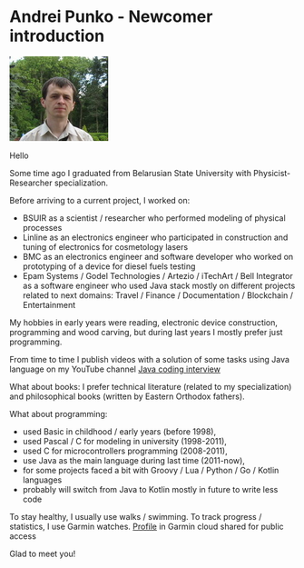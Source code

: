 
# Andrei Punko - Newcomer introduction

![image info](../images/Andrei_Punko_photo_informal_(forest).jpg)

Hello

Some time ago I graduated from Belarusian State University with Physicist-Researcher specialization.

Before arriving to a current project, I worked on:
- BSUIR as a scientist / researcher who performed modeling of physical processes
- Linline as an electronics engineer who participated in construction and tuning of electronics for cosmetology lasers
- BMC as an electronics engineer and software developer who worked on prototyping of a device for diesel fuels testing
- Epam Systems / Godel Technologies / Artezio / iTechArt / Bell Integrator as a software engineer
  who used Java stack mostly on different projects related to next domains:
  Travel / Finance / Documentation / Blockchain / Entertainment

My hobbies in early years were reading, electronic device construction, programming and wood carving,
but during last years I mostly prefer just programming.

From time to time I publish videos with a solution of some tasks
using Java language on my YouTube channel [Java coding interview](https://www.youtube.com/@andd3dfx)

What about books: I prefer technical literature (related to my specialization) and philosophical books
(written by Eastern Orthodox fathers).

What about programming:
- used Basic in childhood / early years (before 1998),
- used Pascal / C for modeling in university (1998-2011),
- used C for microcontrollers programming (2008-2011),
- use Java as the main language during last time (2011-now),
- for some projects faced a bit with Groovy / Lua / Python / Go / Kotlin languages
- probably will switch from Java to Kotlin mostly in future to write less code

To stay healthy, I usually use walks / swimming.
To track progress / statistics, I use Garmin watches.
[Profile](https://connect.garmin.com/modern/profile/754a6849-312d-4bcc-bda2-631f5ebe0477) in Garmin cloud shared for public access 

Glad to meet you!
